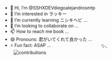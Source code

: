 - 👋 Hi, I’m @SSHXDEVdiegoalejandrosmtp
- 👀 I’m interested in  ラッキー
- 🌱 I’m currently learning   ニシキヘビ    ...
- 💞️ I’m looking to collaborate on ...
- 📫 How to reach me book  ...
- 😄 Pronouns:    君がいてくれて良かった ...
- ⚡ Fun fact:   ASAP  ...                                                          ⠀⠀⠀⠀⠀⠀⠀⠀⠀⠀⠀⠀⠀⠀⠀⢲⢄⠀⠀⠀⠀⠀⠀⠀⠀⠀⠀⠀⠀⠀⠀⠀⠀
⠀![contributions](https://github.com/SSHXDEVdiegoalejandrosmtp/SSHXDEVdiegoalejandrosmtp/assets/169316076/f2fe0c4c-7320-40da-8b9d-ccd96908dd9b)
